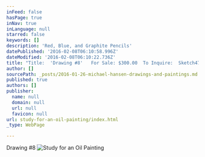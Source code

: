 ```yaml
---
inFeed: false
hasPage: true
inNav: true
inLanguage: null
starred: false
keywords: []
description: 'Red, Blue, and Graphite Pencils'
datePublished: '2016-02-08T06:10:58.996Z'
dateModified: '2016-02-08T06:10:22.736Z'
title: "Title:  'Drawing #8'   For Sale: $300.00  To Inquire:  Sketch47@hotmail.com"
author: []
sourcePath: _posts/2016-01-26-michael-hansen-drawings-and-paintings.md
published: true
authors: []
publisher:
  name: null
  domain: null
  url: null
  favicon: null
url: study-for-an-oil-painting/index.html
_type: WebPage

---
```

Drawing \#8
![Study for an Oil Painting](https://s3-us-west-2.amazonaws.com/the-grid-img/p/1d6814bd026adaba38d11513699467b9de6ed4a9.jpg)